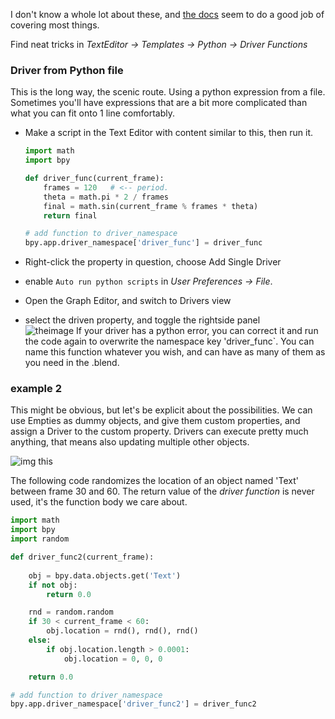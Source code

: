 I don't know a whole lot about these, and [the docs](https://www.blender.org/manual/animation/basics/drivers.html#driver-namespace) seem to do a good job of covering most things.

Find neat tricks in _TextEditor -> Templates -> Python -> Driver Functions_  
  
### Driver from Python file

This is the long way, the scenic route. Using a python expression from a file. Sometimes you'll have expressions that are a bit more complicated than what you can fit onto 1 line comfortably.

- Make a script in the Text Editor with content similar to this, then run it.

    ```python
    import math
    import bpy

    def driver_func(current_frame):
        frames = 120   # <-- period.
        theta = math.pi * 2 / frames
        final = math.sin(current_frame % frames * theta)
        return final

    # add function to driver_namespace
    bpy.app.driver_namespace['driver_func'] = driver_func

    ```  
- Right-click the property in question, choose Add Single Driver
- enable `Auto run python scripts` in _User Preferences -> File_.
- Open the Graph Editor, and switch to Drivers view
- select the driven property, and toggle the rightside panel  
  ![theimage](https://cloud.githubusercontent.com/assets/619340/10715506/092e8798-7b19-11e5-9570-421515d8849f.png)
If your driver has a python error, you can correct it and run the code again to overwrite 
the namespace key 'driver_func`. You can name this function whatever you wish, and can have as many of them as you need in the .blend.



### example 2 

This might be obvious, but let's be explicit about the possibilities. We can use Empties as dummy objects, and give them custom properties, and assign a Driver to the custom property. Drivers can execute pretty much anything, that means also updating multiple other objects.

![img this](https://cloud.githubusercontent.com/assets/619340/10812732/8a912810-7e19-11e5-866c-545b2975189a.png)

The following code randomizes the location of an object named 'Text' between frame 30 and 60. The return value of the _driver function_ is never used, it's the function body we care about.

```python
import math
import bpy
import random

def driver_func2(current_frame):
    
    obj = bpy.data.objects.get('Text')
    if not obj:
        return 0.0

    rnd = random.random
    if 30 < current_frame < 60:
        obj.location = rnd(), rnd(), rnd()
    else:
        if obj.location.length > 0.0001:
            obj.location = 0, 0, 0

    return 0.0

# add function to driver_namespace
bpy.app.driver_namespace['driver_func2'] = driver_func2
```